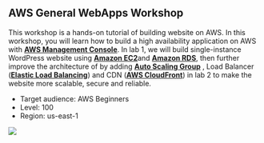 ## AWS General WebApps Workshop

This workshop is a hands-on tutorial of building website on AWS. In this workshop, you will learn how to build a high availability application on AWS with [**AWS Management Console**](https://aws.amazon.com/console/). In lab 1, we will build single-instance WordPress website using [**Amazon EC2**](https://aws.amazon.com/ec2)and [**Amazon RDS**](https://aws.amazon.com/rds/), then further improve the architecture of by adding [**Auto Scaling Group**](https://docs.aws.amazon.com/autoscaling/ec2/userguide/AutoScalingGroup.html) , Load Balancer ([**Elastic Load Balancing**](https://aws.amazon.com/elasticloadbalancing/?nc=sn&loc=0)) and CDN ([**AWS CloudFront**](https://aws.amazon.com/cloudfront)) in lab 2 to make the website more scalable, secure and reliable.

* Target audience: AWS Beginners
* Level: 100 
* Region: us-east-1

![](/images/lab2-architecture.jpg)
